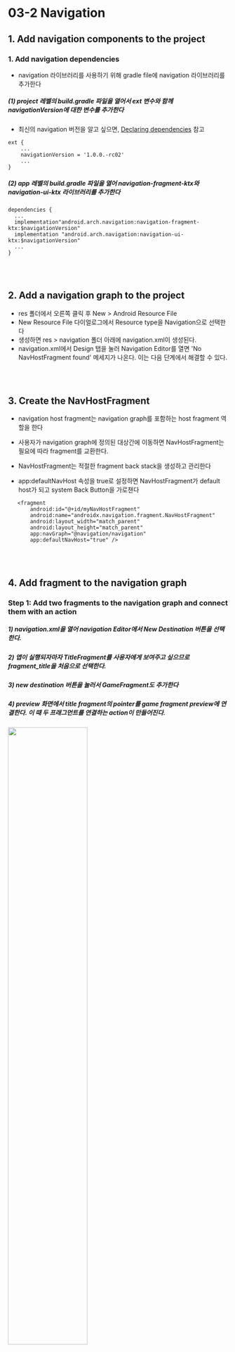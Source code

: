 # 03-2 Navigation

## 1. Add navigation components to the project

### 1. Add navigation dependencies
 - navigation 라이브러리를 사용하기 위해 gradle file에 navigation 라이브러리를 추가한다
 
 ##### (1) project 레벨의 build.gradle 파일을 열어서 ext 변수와 함께 navigationVersion에 대한 변수를 추가한다
 
   - 최신의 navigation 버전을 알고 싶으면, [Declaring dependencies](https://developer.android.com/jetpack/androidx/releases/navigation#declaring_dependencies) 참고
   
    ext {
        ...
        navigationVersion = '1.0.0.-rc02'
        ...
    }
    
 ##### (2) app 레벨의 build.gradle 파일을 열어 navigation-fragment-ktx와 navigation-ui-ktx 라이브러리를 추가한다
  
    dependencies {
      ...
      implementation"android.arch.navigation:navigation-fragment-ktx:$navigationVersion"
      implementation "android.arch.navigation:navigation-ui-ktx:$navigationVersion"
      ...
    }
    
<br><br>

## 2. Add a navigation graph to the project
 - res 폴더에서 오른쪽 클릭 후 New > Android Resource File
 - New Resource File 다이얼로그에서 Resource type을 Navigation으로 선택한다
 - 생성하면 res > navigation 폴더 아래에 navigation.xml이 생성된다.
 - navigation.xml에서 Design 탭을 눌러 Navigation Editor를 열면 'No NavHostFragment found' 메세지가 나온다. 이는 다음 단계에서 해결할 수 있다.
 

<br><br>

## 3. Create the NavHostFragment
 - navigation host fragment는 navigation graph를 포함하는 host fragment 역할을 한다
 - 사용자가 navigation graph에 정의된 대상간에 이동하면 NavHostFragment는 필요에 따라 fragment를 교환한다.
 - NavHostFragment는 적절한 fragment back stack을 생성하고 관리한다
 
 - app:defaultNavHost 속성을 true로 설정하면 NavHostFragment가 default host가 되고 system Back Button을 가로챈다
 
 ```
    <fragment
        android:id="@+id/myNavHostFragment"
        android:name="androidx.navigation.fragment.NavHostFragment"
        android:layout_width="match_parent"
        android:layout_height="match_parent"
        app:navGraph="@navigation/navigation"
        app:defaultNavHost="true" />
 ```
 
<br><br>

## 4. Add fragment to the navigation graph
 ### Step 1: Add two fragments to the navigation graph and connect them with an action
  
  ##### 1) navigation.xml을 열어 navigation Editor에서 New Destination 버튼을 선택한다.
  
  ##### 2) 앱이 실행되자마자 TitleFragment를 사용자에게 보여주고 싶으므로 fragment_title을 처음으로 선택한다. 
  
  ##### 3) new destination 버튼을 눌러서 GameFragment도 추가한다
  
  ##### 4) preview 화면에서 title fragment의 pointer를 game fragment preview에 연결한다. 이 때 두 프래그먼트를 연결하는 action이 만들어진다.
  
   <img src="./images/connect_fragment.png"  width="60%" height="60%">
   
 <br>
  
 ### Step 2: Add a click handler to the play button
 - title fragment와 game fragment가 action에 의해 연결되었다. Play 버튼을 눌렀을 때 game screen으로 사용자를 이동시키고 싶다.
 
 ##### 1) TitleFragment.kt의 onCreateView() 메소드에 return 문장 전에 아래 코드를 추가한다
 
 ```
   binding.playButton.setOnClickListner{}
 ```
 
 ##### 2) SetOnClickListener() 내부에서 바인딩 클래스를 통해 playButton에 액세스하고 game fragment로 이동하는 코드를 추가한다
 
 ```
   binding.playButton.setOnClickListner { view: View ->
        view.findNavController().navigate(R.id.action_titleFragment_to_gameFragment)
   }
 ```

<br><br>

## 5. Add conditional navigation
 - 특정 조건에 따라 화면에 다르게 보이는 navigation도 만들 수 있다.
 - conditinal navigation의 일반적인 사용 사례는 사용자의 로그인 여부에 따라 앱의 흐름이 다른 경우이다.
 - 이번 예쩨에서는 사용자가 모든 질문에 올바르게 대답했는지에 따라 fragment를 분기시킨다.
    - GameWonFragment는 스크린에 "Congratulations!" 메세지를 나타낸다
    - GameOverFramgnet는 스크린에 "Try Again!" 메세지를 나타낸다.
 
 ### Step 1: Add GameWonFragment and GameOverFragment to the navigation graph
 
  - navigation.xml 파일을 열고 New Destination 버튼을 클릭한 후 fragment_game_over와 fragment_game_won 을 추가한다

 <img src="./images/conditional_navigation.png"  width="60%" height="60%">
 
 <br>
 
 ### Step 2: Connect the game fragment to the game-result fragment
 
 - Layout Editor의 preview 영역에서 GameFragment를 GameOverFragment와 GameWonFragment에 각각 연결시킨다.
 
  <img src="./images/connect_conditional_navigation.png"  width="60%" height="60%">
 

  <br>
 
 ### Step 3: Add code to navigate from one fragment to the next
 
 - GameFragment.kt의 onCreateView()에 조건에 따라 navigate 하는 함수를 추가한다
 
 ```
    override fun onCreateView(
        inflater: LayoutInflater, container: ViewGroup?,
        savedInstanceState: Bundle?
    ): View? {
            ...
            
            if(answers[answerIndex] == currentQuestion.answers[0]) {
                questionIndex++
                
                // Advance to the next question
                if(questionIndex < numQuestions) {
                      
                } else {
                    // GameWonFragment
                    view.findNavController().navigate(R.id.action_gameFragment_to_gameWonFragment)
                }
            } else {
                // GameOverFragment
                view.findNavController().navigate(R.id.action_gameFragment_to_gameOverFragment)
            }
        }

        return binding.root
    }
 ```

<br><br>

## 6. Change the Back button's destination
 - 안드로이드 시스템은 사용자의 화면 이동을 추적한다
 - 사용자가 새로운 destination에 도달할 때 마다 Android는 해당 destination을 back stack에 추가한다
 - 사용자가 back 버튼을 누르면 백 스택의 맨 위에 있는 대상으로 이동한다
 - 보통 기본적으로 백 스택의 상단은 사용자가 마지막으로 본 화면이다
 - 하지만 현재 예제 앱에서는 GameOverFragment나 GameWonFragment 화면에서 백 버튼을 눌렀을 경우 GameFragment로 이동하는데, 더 나은 동작을 위해서는 GameFragment가 아닌 TitleFragment로 이동해야 한다.
 
 ### Step 1: Set the pop behavior for the navigation actions
 - 사용자가 GameWon 또는 GameOver 화면에 있을 때 백 버튼을 누르면 타이틀 화면으로 돌아가도록 back stack을 관리해야된다.
 - 프래그먼트를 연결하는 액션에 대해 'pop' 동작을 설정하여 back stack을 관리한다
    
    - **popUpTo** : navigating 전에 지정된 destination으로 백 스택을 "pops up"한다
    - **popUpToInclusive = false** : popUpToInclusive 속성이 false 이거나 설정되지 않으면 popUpTo는 지정된 destination까지 모든 destination을 지운다. 그러나 지정된 destination은 백 스택에 남겨둔다
    - **popUpToInclusive = true** : popUpToInclusive 속성이 true이면 popUpTo 속성은 백스택에 주어진 destination까지 포함하여 지운다
    - popUpToInclusive가 true이고 popUpTo가 앱의 시작 화면으로 설정된 경우에는 앱의 백스택에 있는 모든 destination을 지우므로, 백 버튼은 사용자를 앱에서 완전히 빠져 나오게 한다.
 
 - 레이아웃 편집기에서 속성들 중 **Pop To** 필드를 사용하여 PopUpTo 속성을 설정할 수 있다
    
    ##### 1) gameFragment와 gameOverFragment를 연결하는 action을 선택한다.
    ##### 2) Attributes 창에서 **Pop To**를 gameFragment로 설정하고, **inclusive** 체크박스를 선택한다.
 
    
    <img src="./images/pop_behavior_1.png"  width="50%" height="50%">
      
    
     - 이 속성은 navigation component에 백 스택에서 GameFragment를 포함한 fragment를 제거하도록 지시한다.
     - 이 동작은 **Pop To** 필드에 titleFragment를 설정하고 **Inclusive** 체크박스를 해제하는 것과 같다
    
    ##### 3) gameFragment와 gameWonFragment를 연결하는 action을 선택한다
    
    ##### 4) **Pop To**에 gameFragment를 설정하고 **inclusive** 체크박스를 선택한다.
 
 